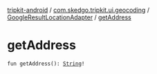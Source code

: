 [tripkit-android](../../index.md) / [com.skedgo.tripkit.ui.geocoding](../index.md) / [GoogleResultLocationAdapter](index.md) / [getAddress](./get-address.md)

# getAddress

`fun getAddress(): `[`String`](https://kotlinlang.org/api/latest/jvm/stdlib/kotlin/-string/index.html)`!`